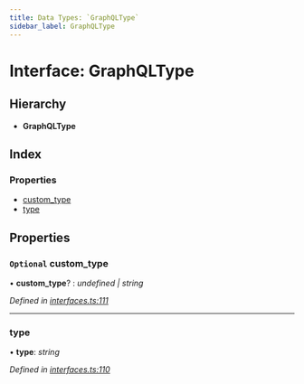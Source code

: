 ```yaml
---
title: Data Types: `GraphQLType`
sidebar_label: GraphQLType
---
```


# Interface: GraphQLType

## Hierarchy

* **GraphQLType**

## Index

### Properties

* [custom_type](graphqltype.md#optional-custom_type)
* [type](graphqltype.md#type)

## Properties

### `Optional` custom_type

• **custom_type**? : *undefined | string*

*Defined in [interfaces.ts:111](https://github.com/terascope/teraslice/blob/d8feecc03/packages/data-types/src/interfaces.ts#L111)*

___

###  type

• **type**: *string*

*Defined in [interfaces.ts:110](https://github.com/terascope/teraslice/blob/d8feecc03/packages/data-types/src/interfaces.ts#L110)*
